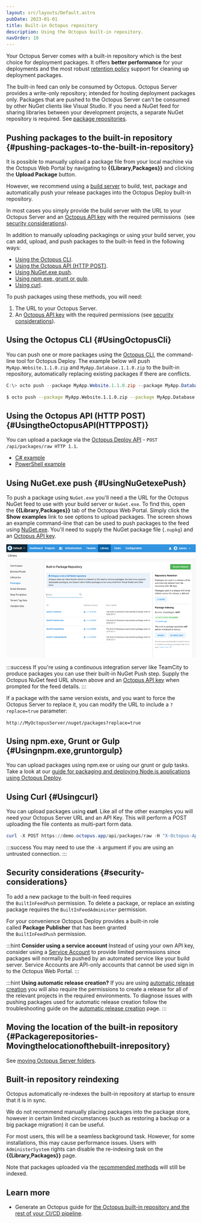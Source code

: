 ```yaml
---
layout: src/layouts/Default.astro
pubDate: 2023-01-01
title: Built-in Octopus repository
description: Using the Octopus built-in repository.
navOrder: 10
---
```


Your Octopus Server comes with a built-in repository which is the best choice for deployment packages. It offers **better performance** for your deployments and the most robust [retention policy](/docs/administration/retention-policies/) support for cleaning up deployment packages.

The built-in feed can only be consumed by Octopus. Octopus Server provides a write-only repository; intended for hosting deployment packages only. Packages that are pushed to the Octopus Server can't be consumed by other NuGet clients like Visual Studio. If you need a NuGet feed for sharing libraries between your development projects, a separate NuGet repository is required. See [package repositories](/docs/packaging-applications/package-repositories/).

## Pushing packages to the built-in repository {#pushing-packages-to-the-built-in-repository}

It is possible to manually upload a package file from your local machine via the Octopus Web Portal by navigating to **{{Library,Packages}}** and clicking the **Upload Package** button.

However, we recommend using a [build server](/docs/packaging-applications/build-servers/) to build, test, package and automatically push your release packages into the Octopus Deploy built-in repository.

In most cases you simply provide the build server with the URL to your Octopus Server and an [Octopus API key](/docs/octopus-rest-api/how-to-create-an-api-key/) with the required permissions  (see [security considerations](/docs/packaging-applications/package-repositories/built-in-repository/#security-considerations)).

In addition to manually uploading packagings or using your build server, you can add, upload, and push packages to the built-in feed in the following ways:

- [Using the Octopus CLI](#UsingOctopusCli).
- [Using the Octopus API (HTTP POST)](#UsingtheOctopusAPI(HTTPPOST)).
- [Using NuGet.exe push](#UsingNuGetexePush).
- [Using npm.exe, grunt or gulp](#Usingnpm.exe,gruntorgulp).
- [Using curl](#Usingcurl).

To push packages using these methods, you will need:

1. The URL to your Octopus Server.
2. An [Octopus API key](/docs/octopus-rest-api/how-to-create-an-api-key/) with the required permissions (see [security considerations](/docs/packaging-applications/package-repositories/built-in-repository/#security-considerations)).

## Using the Octopus CLI {#UsingOctopusCli}

You can push one or more packages using the [Octopus CLI](/docs/packaging-applications/create-packages/octopus-cli/), the command-line tool for Octopus Deploy. The example below will push `MyApp.Website.1.1.0.zip` and `MyApp.Database.1.1.0.zip` to the built-in repository, automatically replacing existing packages if there are conflicts.

```powershell PowerShell
C:\> octo push --package MyApp.Website.1.1.0.zip --package MyApp.Database.1.1.0.zip --replace-existing --server https://my.octopus.url --apiKey API-XXXXXXXXXXXXXXXX
```
```bash Bash
$ octo push --package MyApp.Website.1.1.0.zip --package MyApp.Database.1.1.0.zip --replace-existing --server https://my.octopus.url --apiKey API-XXXXXXXXXXXXXXXX
```

## Using the Octopus API (HTTP POST) {#UsingtheOctopusAPI(HTTPPOST)}

You can upload a package via the [Octopus Deploy API](/docs/octopus-rest-api/) - `POST /api/packages/raw HTTP 1.1`.

- [C# example](https://github.com/OctopusDeploy/OctopusDeploy-Api/blob/master/Octopus.Client/Csharp/Feeds/PushPackage.cs)
- [PowerShell example](https://github.com/OctopusDeploy/OctopusDeploy-Api/blob/master/REST/PowerShell/Feeds/PushPackage.ps1)

## Using NuGet.exe push {#UsingNuGetexePush}

To push a package using `NuGet.exe` you'll need a the URL for the Octopus NuGet feed to use with your build server or `NuGet.exe`. To find this, open the **{{Library,Packages}}** tab of the Octopus Web Portal.  Simply click the **Show examples** link to see options to upload packages. The screen shows an example command-line that can be used to push packages to the feed using [NuGet.exe](http://docs.nuget.org/docs/start-here/installing-nuget). You'll need to supply the NuGet package file (`.nupkg`) and an [Octopus API key](/docs/octopus-rest-api/how-to-create-an-api-key/).

![The Built-in Package Repository](/docs/packaging-applications/package-repositories/built-in-repository/built-in-package-repository.png "width=500")

:::success
If you're using a continuous integration server like TeamCity to produce packages you can use their built-in NuGet Push step. Supply the Octopus NuGet feed URL shown above and an [Octopus API key](/docs/octopus-rest-api/how-to-create-an-api-key/) when prompted for the feed details.
:::

If a package with the same version exists, and you want to force the Octopus Server to replace it, you can modify the URL to include a `?replace=true` parameter:

`http://MyOctopusServer/nuget/packages?replace=true`

## Using npm.exe, Grunt or Gulp {#Usingnpm.exe,gruntorgulp}

You can upload packages using npm.exe or using our grunt or gulp tasks. Take a look at our [guide for packaging and deploying Node.js applications using Octopus Deploy](/docs/deployments/node-js/node-on-linux/).

## Using Curl {#Usingcurl}

You can upload packages using **curl**. Like all of the other examples you will need your Octopus Server URL and an API Key. This will perform a POST uploading the file contents as multi-part form data.

```powershell
curl -X POST https://demo.octopus.app/api/packages/raw -H "X-Octopus-ApiKey: API-YOURAPIKEY" -F "data=@Demo.1.0.0.zip"
```

:::success
You may need to use the `-k` argument if you are using an untrusted connection.
:::

## Security considerations {#security-considerations}

To add a new package to the built-in feed requires the `BuiltInFeedPush` permission. To delete a package, or replace an existing package requires the `BuiltInFeedAdminister` permission.

For your convenience Octopus Deploy provides a built-in role called **Package Publisher** that has been granted the `BuiltInFeedPush` permission.

:::hint
**Consider using a service account**
Instead of using your own API key, consider using a [Service Account](/docs/security/users-and-teams/service-accounts/) to provide limited permissions since packages will normally be pushed by an automated service like your build server. Service Accounts are API-only accounts that cannot be used sign in to the Octopus Web Portal.
:::

:::hint
**Using automatic release creation?**
If you are using [automatic release creation](/docs/projects/project-triggers/automatic-release-creation/) you will also require the permissions to create a release for all of the relevant projects in the required environments. To diagnose issues with pushing packages used for automatic release creation follow the troubleshooting guide on the [automatic release creation](/docs/projects/project-triggers/automatic-release-creation/) page.
:::

## Moving the location of the built-in repository {#Packagerepositories-Movingthelocationofthebuilt-inrepository}

See [moving Octopus Server folders](/docs/administration/managing-infrastructure/server-configuration-and-file-storage/moving-octopus-server-folders/#MovingOctopusServerfolders-OctopusHome).

## Built-in repository reindexing

Octopus automatically re-indexes the built-in repository at startup to ensure that it is in sync.

We do not recommend manually placing packages into the package store, however in certain limited circumstances (such as restoring a backup or a big package migration) it can be useful.

For most users, this will be a seamless background task. However, for some installations, this may cause performance issues. Users with `AdministerSystem` rights can disable the re-indexing task on the **{{Library,Packages}}** page.

Note that packages uploaded via the [recommended methods](/docs/packaging-applications/package-repositories/built-in-repository/#pushing-packages-to-the-built-in-repository) will still be indexed.

## Learn more

- Generate an Octopus guide for [the Octopus built-in repository and the rest of your CI/CD pipeline](https://octopus.com/docs/guides).


